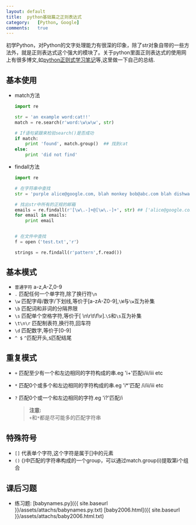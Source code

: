 ```yaml
---
layout:	default
title:	python基础篇之正则表达式
category:	[Python, Google]
comments:	true
---
```

初学Python，对Python的文字处理能力有很深的印象，除了str对象自带的一些方法外，就是正则表达式这个强大的模块了。关于python里面正则表达式的使用网上有很多博文,如[python正则式学习笔记](http://blog.csdn.net/whycadi/article/details/2011046)等,这里做一下自己的总结.



## 基本使用
* match方法

	```python
	import re

	str = 'an example word:cat!!'
	match = re.search(r'word:\w\w\w', str)

	# If语句紧跟来检验search()是否成功
	if match:                      
		print 'found', match.group()  ## 找到cat
	else:
		print 'did not find'
	```
* findall方法

	```python
	import re

	# 在字符串中查找
	str = 'purple alice@google.com, blah monkey bob@abc.com blah dishwasher'

	# 找出str中所有的正规的邮箱
	emails = re.findall(r'[\w\.-]+@[\w\.-]+', str) ## ['alice@google.com', 'bob@abc.com']
	for email in emails:
	    print email


	# 在文件中查找
	f = open（'test.txt','r'）

	strings = re.findall(r'pattern',f.read())
	```

## 基本模式
* `普通字符`	a-z,A-Z,0-9
* `.`			匹配任何一个单字符,除了换行符`\n`
* `\w`			匹配字母/数字/下划线,等价于[a-zA-Z0-9],`\W`与`\w`互为补集
* `\b`			匹配词和非词的分隔界限
* `\s`			匹配单个空格字符,等价于[ \n\r\t\f\v].`\S`和`\s`互为补集
* `\t\n\r`		匹配制表符,换行符,回车符
* `\d`			匹配数字,等价于[0-9]
* `^ $`			`^`匹配开头,`$`匹配结尾

## 重复模式
* `+`			匹配至少有一个和左边相同的字符构成的串.eg 'i+'匹配i/ii/iii etc
* `*`			匹配0个或多个和左边相同的字符构成的串.eg 'i*'匹配 /i/ii/iii etc
* `?`			匹配0个或一个和左边相同的字符.eg 'i?'匹配/i

	> **注意:**  
	> `+`和`*`都是尽可能多的匹配字符串

## 特殊符号
* `[]`			代表单个字符,这个字符是属于[]中的元素
* `()`			()中匹配的字符串构成的一个group，可以通过match.group(i)提取第i个组合

## 课后习题
* 练习题: [babynames.py]({{ site.baseurl }}/assets/attachs/babynames.py.txt)  [baby2006.html]({{ site.baseurl }}/assets/attachs/baby2006.html.txt)
